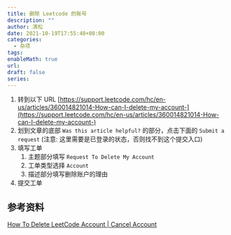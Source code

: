 ```yaml
---
title: 删除 Leetcode 的账号
description: ""
author: 清松
date: 2021-10-19T17:55:48+08:00
categories:
  - 杂项
tags: 
enableMath: true
url: 
draft: false
series:
---
```

1. 转到以下 URL  [https://support.leetcode.com/hc/en-us/articles/360014821014-How-can-I-delete-my-account-](https://support.leetcode.com/hc/en-us/articles/360014821014-How-can-I-delete-my-account-)  
2. 划到文章的底部 `Was this article helpful?` 的部分，点击下面的 `Submit a request` (注意: 这里需要是已登录的状态，否则找不到这个提交入口)  
3. 填写工单
    1. 主题部分填写 `Request To Delete My Account`  
    2. 工单类型选择 `Account`  
    3. 描述部分填写删除账户的理由
4. 提交工单

## 参考资料
[How To Delete LeetCode Account | Cancel Account](https://www.loginhit.com.ng/how-to-delete-leetcode-account-cancel-account/)  

